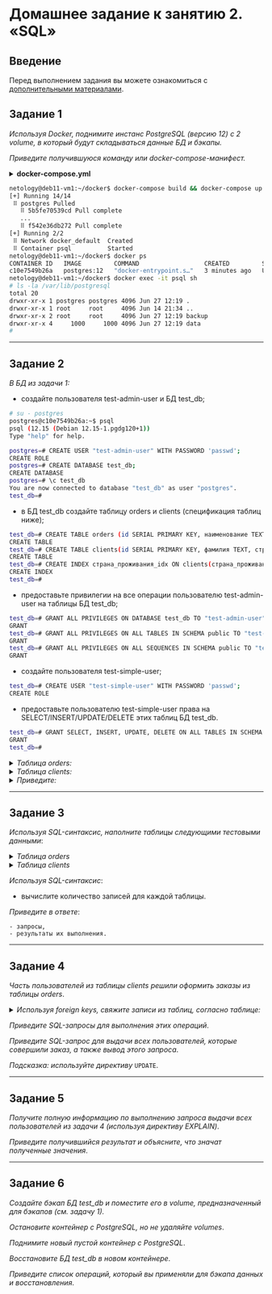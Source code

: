 # Домашнее задание к занятию 2. «SQL»

## Введение

Перед выполнением задания вы можете ознакомиться с [дополнительными материалами](https://github.com/netology-code/virt-homeworks/tree/virt-11/additional).

## Задание 1

*Используя Docker, поднимите инстанс PostgreSQL (версию 12) c 2 volume, в который будут складываться данные БД и бэкапы.*

*Приведите получившуюся команду или docker-compose-манифест.*

<details><summary><b>docker-compose.yml</b></summary>

```yml
version: "3.7"

volumes:
  data: {}
  backup: {}

services:
  postgres:
    container_name: psql
    image: postgres:12
    restart: always
    environment:
      POSTGRES_PASSWORD: "passwd"
      PGDATA: "/var/lib/postgresql/data/pgdata"
    volumes:
      - ./:/var/lib/postgresql/data
      - ./backup:/var/lib/postgresql/backup
    ports:
      - "0.0.0.0:5432:5432"
```

</details>

```bash
netology@deb11-vm1:~/docker$ docker-compose build && docker-compose up -d
[+] Running 14/14
 ⠿ postgres Pulled                                                                                                                                                                                                        22.4s
   ⠿ 5b5fe70539cd Pull complete                                                                                                                                                                                            7.0s
   ...
   ⠿ f542e36db272 Pull complete                                                                                                                                                                                           18.8s
[+] Running 2/2
 ⠿ Network docker_default  Created                                                                                                                                                                                         0.0s
 ⠿ Container psql          Started     
netology@deb11-vm1:~/docker$ docker ps
CONTAINER ID   IMAGE         COMMAND                  CREATED         STATUS         PORTS                    NAMES
c10e7549b26a   postgres:12   "docker-entrypoint.s…"   3 minutes ago   Up 3 minutes   0.0.0.0:5432->5432/tcp   psql
netology@deb11-vm1:~/docker$ docker exec -it psql sh
# ls -la /var/lib/postgresql
total 20
drwxr-xr-x 1 postgres postgres 4096 Jun 27 12:19 .
drwxr-xr-x 1 root     root     4096 Jun 14 21:34 ..
drwxr-xr-x 2 root     root     4096 Jun 27 12:19 backup
drwxr-xr-x 4     1000     1000 4096 Jun 27 12:19 data
# 

```

***

## Задание 2

<em>В БД из задачи 1:</em>

 + создайте пользователя test-admin-user и БД test_db;

```bash
# su - postgres
postgres@c10e7549b26a:~$ psql
psql (12.15 (Debian 12.15-1.pgdg120+1))
Type "help" for help.

postgres=# CREATE USER "test-admin-user" WITH PASSWORD 'passwd';
CREATE ROLE
postgres=# CREATE DATABASE test_db;
CREATE DATABASE
postgres=# \c test_db
You are now connected to database "test_db" as user "postgres".
test_db=# 
```

 + в БД test_db создайте таблицу orders и clients (спeцификация таблиц ниже);

```bash
test_db=# CREATE TABLE orders (id SERIAL PRIMARY KEY, наименование TEXT,  цена INT);
CREATE TABLE
test_db=# CREATE TABLE clients(id SERIAL PRIMARY KEY, фамилия TEXT, страна_проживания TEXT, заказ INT, CONSTRAINT fk_orders FOREIGN KEY (заказ) REFERENCES orders (id));
CREATE TABLE
test_db=# CREATE INDEX страна_проживания_idx ON clients(страна_проживания);
CREATE INDEX
test_db=# 
```

 + предоставьте привилегии на все операции пользователю test-admin-user на таблицы БД test_db;

```bash
test_db=# GRANT ALL PRIVILEGES ON DATABASE test_db TO "test-admin-user";
GRANT
test_db=# GRANT ALL PRIVILEGES ON ALL TABLES IN SCHEMA public TO "test-admin-user";
GRANT
test_db=# GRANT ALL PRIVILEGES ON ALL SEQUENCES IN SCHEMA public TO "test-admin-user";
GRANT
```

 + создайте пользователя test-simple-user;

```bash
test_db=# CREATE USER "test-simple-user" WITH PASSWORD 'passwd';
CREATE ROLE
```

 + предоставьте пользователю test-simple-user права на SELECT/INSERT/UPDATE/DELETE этих таблиц БД test_db.

```bash
test_db=# GRANT SELECT, INSERT, UPDATE, DELETE ON ALL TABLES IN SCHEMA public TO "test-simple-user";
GRANT
test_db=# 
```

<details><summary><em>Таблица orders:</em></summary>

 + id (serial primary key);
 + наименование (string);
 + цена (integer).

</details>

<details><summary><em>Таблица clients:</em></summary>

 + id (serial primary key);
 + фамилия (string);
 + страна проживания (string, index);
 + заказ (foreign key orders).

</details>

<details><summary><em>Приведите:</em></summary>

 + итоговый список БД после выполнения пунктов выше;
 + описание таблиц (describe);
 + SQL-запрос для выдачи списка пользователей с правами над таблицами test_db;
 + список пользователей с правами над таблицами test_db.

</details>

***

## Задание 3

*Используя SQL-синтаксис, наполните таблицы следующими тестовыми данными*:

<details><summary><em>Таблица orders</em></summary>

 |Наименование|цена|
 |------------|----|
 |Шоколад| 10 |
 |Принтер| 3000 |
 |Книга| 500 |
 |Монитор| 7000|
 |Гитара| 4000|

</details>
 
<details><summary><em>Таблица clients</em></summary>

 |ФИО|Страна проживания|
 |------------|----|
 |Иванов Иван Иванович| USA |
 |Петров Петр Петрович| Canada |
 |Иоганн Себастьян Бах| Japan |
 |Ронни Джеймс Дио| Russia|
 |Ritchie Blackmore| Russia|
 
</details>

*Используя SQL-синтаксис*:

 + вычислите количество записей для каждой таблицы.

*Приведите в ответе*:


```
- запросы,
- результаты их выполнения.
```
***

## Задание 4

*Часть пользователей из таблицы clients решили оформить заказы из таблицы orders*.

<details><summary><em>Используя foreign keys, свяжите записи из таблиц, согласно таблице:</em></summary>

 |ФИО|Заказ|
 |------------|----|
 |Иванов Иван Иванович| Книга |
 |Петров Петр Петрович| Монитор |
 |Иоганн Себастьян Бах| Гитара |

</details>

*Приведите SQL-запросы для выполнения этих операций*.

*Приведите SQL-запрос для выдачи всех пользователей, которые совершили заказ, а также вывод этого запроса*.

*Подсказка: используйте директиву* `UPDATE`.

***

## Задание 5

*Получите полную информацию по выполнению запроса выдачи всех пользователей из задачи 4 (используя директиву EXPLAIN)*.

*Приведите получившийся результат и объясните, что значат полученные значения*.

***

## Задание 6

*Создайте бэкап БД test_db и поместите его в volume, предназначенный для бэкапов (см. задачу 1).*

*Остановите контейнер с PostgreSQL, но не удаляйте volumes*.

*Поднимите новый пустой контейнер с PostgreSQL*.

*Восстановите БД test_db в новом контейнере*.

*Приведите список операций, который вы применяли для бэкапа данных и восстановления*.
